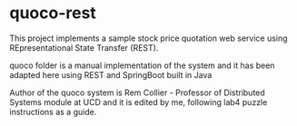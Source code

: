 # quoco-rest

This project implements a sample stock price quotation web service using REpresentational State Transfer (REST).

quoco folder is a manual implementation of the system and it has been adapted here using REST and SpringBoot built in Java

Author of the quoco system is Rem Collier - Professor of Distributed Systems module at UCD and it is edited by me, following lab4 puzzle instructions as a guide.
